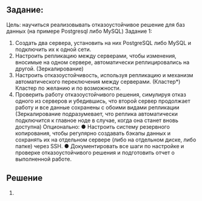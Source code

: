 ## Задание:
Цель: научиться реализовывать отказоустойчивое решение для баз
данных (на примере Postgresql либо MySQL)
Задание 1:
1. Создать два сервера, установить на них PostgreSQL либо MySQL и подключить их к
одной сети.
2. Настроить репликацию между серверами, чтобы изменения, вносимые
на одном сервере, автоматически реплицировались на другой. (Зеркалирование)
3. Настроить отказоустойчивость, используя репликацию и механизм
автоматического переключения между серверами. (Кластер*) Кластер по желанию и по возможности.
4. Проверить работу отказоустойчивого решения, симулируя отказ одного
из серверов и убедившись, что второй сервер продолжает работу и все
данные сохранены с обоими видами репликации (Зеркалирование подразумевает, что реплика автоматически подключится к главное ноде в случае, когда она станет вновь доступна)
Опционально:
● Настроить систему резервного копирования, чтобы регулярно создавать
бэкапы данных и сохранять их на отдельном сервере (либо на отдельном диске, либо папке) через SSH.
● Документировать все шаги по настройке и проверке отказоустойчивого
решения и подготовить отчет о выполненной работе. 

## Решение
1. 